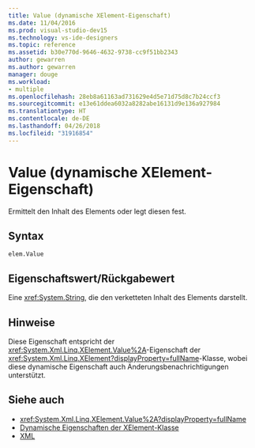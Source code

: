 ```yaml
---
title: Value (dynamische XElement-Eigenschaft)
ms.date: 11/04/2016
ms.prod: visual-studio-dev15
ms.technology: vs-ide-designers
ms.topic: reference
ms.assetid: b30e770d-9646-4632-9738-cc9f51bb2343
author: gewarren
ms.author: gewarren
manager: douge
ms.workload:
- multiple
ms.openlocfilehash: 28eb8a61163ad731629e4d5e71d75d8c7b24ccf3
ms.sourcegitcommit: e13e61ddea6032a8282abe16131d9e136a927984
ms.translationtype: HT
ms.contentlocale: de-DE
ms.lasthandoff: 04/26/2018
ms.locfileid: "31916854"
---
```

# <a name="value-xelement-dynamic-property"></a>Value (dynamische XElement-Eigenschaft)

Ermittelt den Inhalt des Elements oder legt diesen fest.

## <a name="syntax"></a>Syntax

```
elem.Value
```

## <a name="property-valuereturn-value"></a>Eigenschaftswert/Rückgabewert

Eine <xref:System.String>, die den verketteten Inhalt des Elements darstellt.

## <a name="remarks"></a>Hinweise

Diese Eigenschaft entspricht der <xref:System.Xml.Linq.XElement.Value%2A>-Eigenschaft der <xref:System.Xml.Linq.XElement?displayProperty=fullName>-Klasse, wobei diese dynamische Eigenschaft auch Änderungsbenachrichtigungen unterstützt.

## <a name="see-also"></a>Siehe auch

- <xref:System.Xml.Linq.XElement.Value%2A?displayProperty=fullName>
- [Dynamische Eigenschaften der XElement-Klasse](../designers/xelement-class-dynamic-properties.md)
- [XML](../designers/xml-xelement-dynamic-property.md)